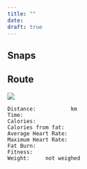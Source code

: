 ```yaml
---
title: ""
date: 
draft: true 
---
```



## Snaps


## Route

![](/20210106.jpg)  

```
Distance:           km
Time:              
Calories:         
Calories from fat:  
Average Heart Rate: 
Maximum Heart Rate: 
Fat Burn:          
Fitness:           
Weight:     not weighed
